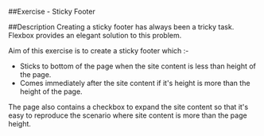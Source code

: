 ##Exercise - Sticky Footer

##Description
Creating a sticky footer has always been a tricky task. 
Flexbox provides an elegant solution to this problem.


Aim of this exercise is to create a sticky footer which :-
* Sticks to bottom of the page when the site content is less than height of the page. 
* Comes immediately after the site content if it's height is more than the height of the page.

The page also contains a checkbox to expand the site content so that it's easy to reproduce the scenario where site content is more than the page height.